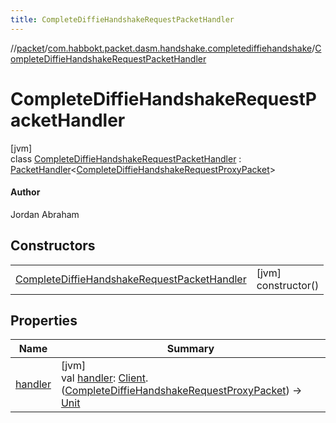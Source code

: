 ```yaml
---
title: CompleteDiffieHandshakeRequestPacketHandler
---
```

//[packet](../../../index.html)/[com.habbokt.packet.dasm.handshake.completediffiehandshake](../index.html)/[CompleteDiffieHandshakeRequestPacketHandler](index.html)



# CompleteDiffieHandshakeRequestPacketHandler



[jvm]\
class [CompleteDiffieHandshakeRequestPacketHandler](index.html) : [PacketHandler](../../../../api/api/com.habbokt.api.packet/-packet-handler/index.html)&lt;[CompleteDiffieHandshakeRequestProxyPacket](../-complete-diffie-handshake-request-proxy-packet/index.html)&gt; 

#### Author



Jordan Abraham



## Constructors


| | |
|---|---|
| [CompleteDiffieHandshakeRequestPacketHandler](-complete-diffie-handshake-request-packet-handler.html) | [jvm]<br>constructor() |


## Properties


| Name | Summary |
|---|---|
| [handler](../../com.habbokt.packet.dasm.room.roomdirectory/-room-directory-packet-handler/index.html#1557074007%2FProperties%2F-1665284158) | [jvm]<br>val [handler](../../com.habbokt.packet.dasm.room.roomdirectory/-room-directory-packet-handler/index.html#1557074007%2FProperties%2F-1665284158): [Client](../../../../api/api/com.habbokt.api.client/-client/index.html).([CompleteDiffieHandshakeRequestProxyPacket](../-complete-diffie-handshake-request-proxy-packet/index.html)) -&gt; [Unit](https://kotlinlang.org/api/latest/jvm/stdlib/kotlin/-unit/index.html) |

